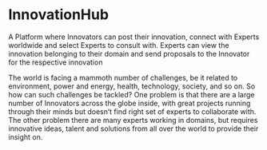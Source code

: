 # InnovationHub
A Platform where Innovators can post their innovation, connect with Experts worldwide and select Experts to consult with. Experts can view the innovation belonging to their domain and send proposals to the Innovator for the respective innovation

The world is facing a mammoth number of challenges, be it related to environment, power and energy, health, technology, society, and so on. So how can such challenges be tackled?
One problem is that there are a large number of Innovators across the globe inside, with great projects running through their minds but doesn’t find right set of experts to collaborate with.
The other problem there are many experts working in domains, but requires innovative ideas, talent and solutions from all over the world to provide their insight on.
